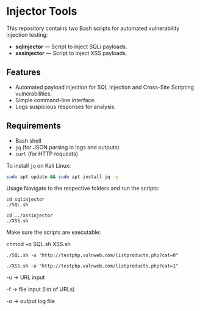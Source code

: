 # Injector Tools
 
This repository contains two Bash scripts for automated vulnerability injection testing:
- **sqlinjector** — Script to inject SQLi payloads.
- **xssinjector** — Script to inject XSS payloads.

## Features

- Automated payload injection for SQL Injection and Cross-Site Scripting vulnerabilities.
- Simple command-line interface.
- Logs suspicious responses for analysis.

## Requirements

- Bash shell
- `jq` (for JSON parsing in logs and outputs)
- `curl` (for HTTP requests)

To install `jq` on Kali Linux:

```bash
sudo apt update && sudo apt install jq -y

 ```
Usage
Navigate to the respective folders and run the scripts:

 ```
cd sqlinjector
./SQL.sh
 
cd ../xssinjector
./XSS.sh
   ```
  Make sure the scripts are executable:
 
chmod +x SQL.sh XSS.sh
```
./SQL.sh -u "http://testphp.vulnweb.com/listproducts.php?cat=0"

./XSS.sh -u "http://testphp.vulnweb.com/listproducts.php?cat=1"

```
-u → URL input

-f → file input (list of URLs)

-o → output log file
